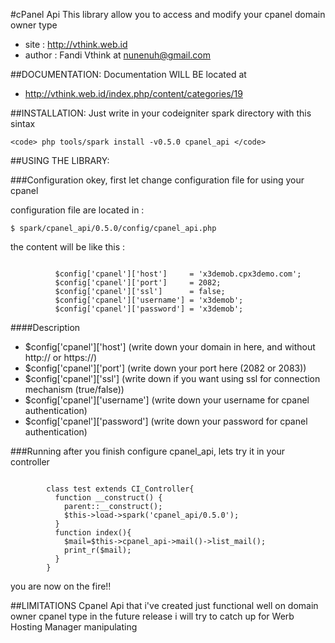#cPanel Api
This library allow you to access and modify your cpanel domain owner type

* site 	  : http://vthink.web.id
* author	: Fandi Vthink at nunenuh@gmail.com


##DOCUMENTATION:
Documentation WILL BE located at
* http://vthink.web.id/index.php/content/categories/19

##INSTALLATION:
Just write in your codeigniter spark directory with this sintax

	<code> php tools/spark install -v0.5.0 cpanel_api </code>



##USING THE LIBRARY:

###Configuration
okey, first let change configuration file for using your cpanel

configuration file are located in : 
  
	$ spark/cpanel_api/0.5.0/config/cpanel_api.php

the content will be like this :

<code>
	      $config['cpanel']['host']     = 'x3demob.cpx3demo.com';
	      $config['cpanel']['port']     = 2082;
	      $config['cpanel']['ssl']      = false;
	      $config['cpanel']['username'] = 'x3demob';
	      $config['cpanel']['password'] = 'x3demob';
</code>

####Description
* $config['cpanel']['host']     (write down your domain in here, and without http:// or https://) 
* $config['cpanel']['port']     (write down your port here (2082 or 2083))
* $config['cpanel']['ssl']      (write down if you want using ssl for connection mechanism (true/false))
* $config['cpanel']['username'] (write down your username for cpanel authentication)
* $config['cpanel']['password'] (write down your password for cpanel authentication)


###Running
after you finish configure cpanel_api, lets try it in your controller
	
<code>
        class test extends CI_Controller{
          function __construct() {
            parent::__construct();
            $this->load->spark('cpanel_api/0.5.0');
          }
          function index(){
            $mail=$this->cpanel_api->mail()->list_mail();
            print_r($mail);
          }
        }
</code>

you are now on the fire!!


##LIMITATIONS
Cpanel Api that i've created just functional well on domain owner cpanel type
in the future release i will try to catch up for Werb Hosting Manager manipulating


